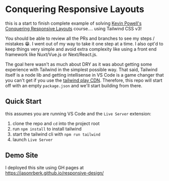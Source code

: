 # Conquering Responsive Layouts

this is a start to finish complete example of solving [Kevin Powell's](https://www.youtube.com/channel/UCJZv4d5rbIKd4QHMPkcABCw) [Conquering Responsive Layouts](https://courses.kevinpowell.co/courses/conquering-responsive-layouts/) course.... using Tailwind CSS v3!

You should be able to review all the PRs and branches to see my steps / mistakes :grin:.  I went out of my way to take it one step at a time.  I also opt'd to keep things very simple and avoid extra complexity like using a front end framework like Nuxt/Vue.js or Next/React.js.

The goal here wasn't as much about DRY as it was about getting some experience with Tailwind in the simplest possible way.  That said, Tailwind itself is a node lib and getting intellisense in VS Code is a game changer that you can't get if you use the [tailwind play CDN](https://tailwindcss.com/docs/installation/play-cdn).  Therefore, this repo will start off with an empty `package.json` and we'll start building from there.

## Quick Start

this assumes you are running VS Code and the `Live Server` extension:

1. clone the repo and `cd` into the project root
1. run `npm install` to install tailwind
1. start the tailwind cli with `npm run tailwind`
1. launch `Live Server`

## Demo Site

I deployed this site using GH pages at https://jasonrberk.github.io/responsive-design/